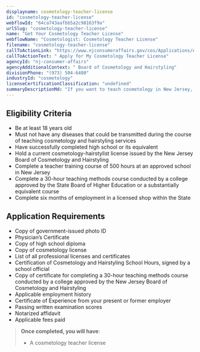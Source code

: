 ```yaml
---
displayname: cosmetology-teacher-license
id: "cosmetology-teacher-license"
webflowId: "64ca743aafbb5a2c98163f9a"
urlSlug: "cosmetology-teacher-license"
name: "Get Your Cosmetology Teacher License"
webflowName: "Cosmetologist: Cosmetology Teacher License"
filename: "cosmetology-teacher-license"
callToActionLink: "https://www.njconsumeraffairs.gov/cos/Applications/Application-for-Authorization-to-Sit-for-the-Examination-and-for-Licensure.pdf"
callToActionText: " Apply for My Cosmetology Teacher License"
agencyId: "nj-consumer-affairs"
agencyAdditionalContext: " Board of Cosmetology and Hairstyling"
divisionPhone: "(973) 504-6400"
industryId: "cosmetology"
licenseCertificationClassification: "undefined"
summaryDescriptionMd: "If you want to teach cosmetology in New Jersey, you need a cosmetology teacher license."
---
```


## Eligibility Criteria

- Be at least 18 years old
- Must not have any diseases that could be transmitted during the course of teaching cosmetology and hairstyling services
- Have successfully completed high school or its equivalent
- Hold a current cosmetology-hairstylist license issued by the New Jersey Board of Cosmetology and Hairstyling
- Complete a teacher training course of 500 hours at an approved school in New Jersey
- Complete a 30-hour teaching methods course conducted by a college approved by the State Board of Higher Education or a substantially equivalent course
- Complete six months of employment in a licensed shop within the State

## Application Requirements

- Copy of government-issued photo ID
- Physician’s Certificate
- Copy of high school diploma
- Copy of cosmetology license
- List of all professional licenses and certificates
- Certification of Cosmetology and Hairstyling School Hours, signed by a school official
- Copy of certificate for completing a 30-hour teaching methods course conducted by a college approved by the New Jersey Board of Cosmetology and Hairstyling
- Applicable employment history
- Certificate of Experience from your present or former employer
- Passing written examination scores
- Notarized affidavit
- Applicable fees paid

> **Once completed, you will have**:
>
> - A cosmetology teacher license
